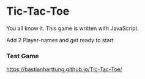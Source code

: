 # Tic-Tac-Toe

You all know it.
This game is written with JavaScript.

Add 2 Player-names and get ready to start

### Test Game

https://bastianharttung.github.io/Tic-Tac-Toe/
